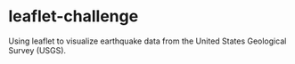 # leaflet-challenge
Using leaflet to visualize earthquake data from the United States Geological Survey (USGS).
